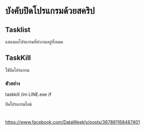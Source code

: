 # บังคับปิดโปรแกรมด้วยสคริป

## Tasklist

แสดงผลโปรแกรมที่ทำงานอยู่ทั้งหมด

## TaskKill

ใช้ปิดโปรแกรม

### ตัวอย่าง

taskkill /im LINE.exe /f

ปิดโปรแกรมไลน์

#
https://www.facebook.com/DataWeekly/posts/367881168487401
